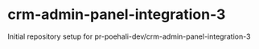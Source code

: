 # crm-admin-panel-integration-3

Initial repository setup for pr-poehali-dev/crm-admin-panel-integration-3